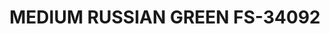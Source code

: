 ---
layout: product
title: "MEDIUM RUSSIAN GREEN FS-34092"
price: "300" 
desc: "Akrilna boja 17mL - Metalik"
img_path: "/assets/img/AMMO.F-506.webp"
brand: "AMMO"
available: false
special_offer: false
new: false
soon: false
cat: "020000"
subcat: "020100"
subsubcat: "020101"
sifra: "AMMO.F-506"
popular: false
---